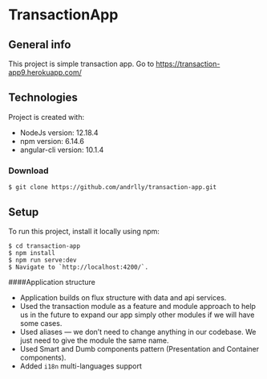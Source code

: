 # TransactionApp

## General info
This project is simple transaction app.
Go to https://transaction-app9.herokuapp.com/

## Technologies
Project is created with:
* NodeJs version: 12.18.4
* npm version: 6.14.6
* angular-cli version: 10.1.4

### Download 

```
$ git clone https://github.com/andrlly/transaction-app.git
```

## Setup
To run this project, install it locally using npm:

```
$ cd transaction-app
$ npm install
$ npm run serve:dev
$ Navigate to `http://localhost:4200/`.
```

####Application structure

* Application builds on flux structure with data and api services.
* Used the transaction module as a feature and module approach to help us in the future to expand our app simply other modules if we will have some cases.
* Used aliases — we don’t need to change anything in our codebase. We just need to give the module the same name.
* Used Smart and Dumb components pattern (Presentation and Container components).
* Added `i18n` multi-languages support

